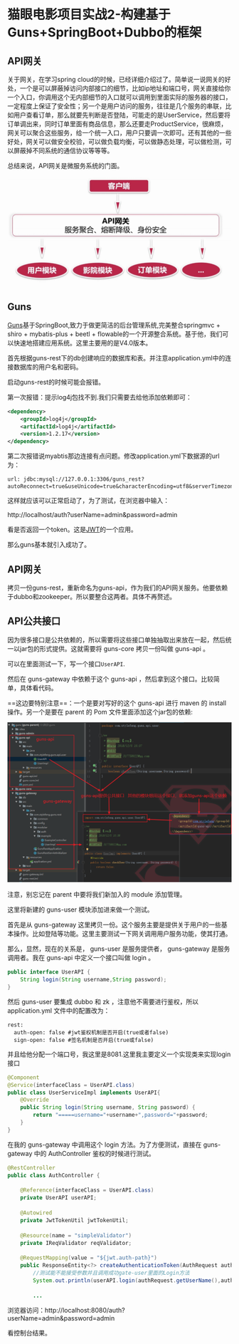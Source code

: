 # 猫眼电影项目实战2-构建基于Guns+SpringBoot+Dubbo的框架

## API网关


关于网关，在学习spring cloud的时候，已经详细介绍过了。简单说一说网关的好处，一个是可以屏蔽掉访问内部接口的细节，比如ip地址和端口号，网关直接给你一个入口，你调用这个无内部细节的入口就可以调用到里面实际的服务器的接口，一定程度上保证了安全性；另一个是用户访问的服务，往往是几个服务的串联，比如用户查看订单，那么就要先判断是否登陆，可能走的是UserService，然后要将订单调出来，同时订单里面有商品信息，那么还要走ProductService，很麻烦，网关可以聚合这些服务，给一个统一入口，用户只要调一次即可。还有其他的一些好处，网关可以做安全校验，可以做负载均衡，可以做静态处理，可以做检测，可以屏蔽掉不同系统的通信协议等等等。


总结来说，API网关是微服务系统的门面。


<div align="center">
    <img src="../../pic/maoyan/猫眼电影项目实战2-1.png" >
</div>

## Guns

[Guns](https://gitee.com/naan1993/guns/tree/v3.1/)基于SpringBoot,致力于做更简洁的后台管理系统,完美整合springmvc + shiro + mybatis-plus + beetl + flowable的一个开源整合系统。基于他，我们可以快速地搭建应用系统。这里主要用的是V4.0版本。

首先根据guns-rest下的db创建响应的数据库和表。并注意application.yml中的连接数据库的用户名和密码。

启动guns-rest的时候可能会报错。

第一次报错：提示log4j包找不到.我们只需要去给他添加依赖即可：


```xml
<dependency>
    <groupId>log4j</groupId>
    <artifactId>log4j</artifactId>
    <version>1.2.17</version>
</dependency>
```

第二次报错说myabtis那边连接有点问题。修改application.yml下数据源的url为：


```
url: jdbc:mysql://127.0.0.1:3306/guns_rest?autoReconnect=true&useUnicode=true&characterEncoding=utf8&serverTimezone=GMT%2B8
```


这样就应该可以正常启动了，为了测试，在浏览器中输入：

http://localhost/auth?userName=admin&password=admin

看是否返回一个token。这是[JWT](https://www.jianshu.com/p/576dbf44b2ae)的一个应用。

那么guns基本就引入成功了。



## API网关

拷贝一份guns-rest，重新命名为guns-api，作为我们的API网关服务。他要依赖于dubbo和zookeeper。所以要整合这两者。具体不再赘述。

## API公共接口

因为很多接口是公共依赖的，所以需要将这些接口单独抽取出来放在一起，然后统一以jar包的形式提供。这就需要将 guns-core 拷贝一份叫做 guns-api 。

可以在里面测试一下，写一个接口`UserAPI`.

然后在 guns-gateway 中依赖于这个 guns-api ，然后拿到这个接口。比较简单，具体看代码。

==这边要特别注意==：一个是要对写好的这个 guns-api 进行 maven 的 install 操作。另一个是要在 parent 的 Pom 文件里面添加这个jar包的依赖:



<div align="center">
    <img src="../../pic/maoyan/猫眼电影项目实战2-2.png" >
</div>


注意，别忘记在 parent 中要将我们新加入的 module 添加管理。

这里将新建的 guns-user 模块添加进来做一个测试。

首先是从 guns-gateway 这里拷贝一份。这个服务主要是提供关于用户的一些基本操作。比如登陆等功能。这里主要测试一下网关调用用户服务功能，使其打通。

那么，显然，现在的关系是， guns-user 是服务提供者， guns-gateway 是服务调用者。我在 guns-api 中定义一个接口叫做 login 。


```java
public interface UserAPI {
    String login(String username,String password);
}
```


然后 guns-user 要集成 dubbo 和 zk ，注意他不需要进行鉴权，所以 application.yml 文件中的配置改为：


```
rest:
  auth-open: false #jwt鉴权机制是否开启(true或者false)
  sign-open: false #签名机制是否开启(true或false)
```

并且给他分配一个端口号，我这里是8081.这里我主要定义一个实现类来实现login接口


```java
@Component
@Service(interfaceClass = UserAPI.class)
public class UserServiceImpl implements UserAPI{
    @Override
    public String login(String username, String password) {
        return "=====username="+username+",password="+password;
    }
}
```
在我的 guns-gateway 中调用这个 login 方法。为了方便测试，直接在 guns-gateway 中的 AuthController 鉴权的时候进行测试。

```java
@RestController
public class AuthController {

    @Reference(interfaceClass = UserAPI.class)
    private UserAPI userAPI;

    @Autowired
    private JwtTokenUtil jwtTokenUtil;

    @Resource(name = "simpleValidator")
    private IReqValidator reqValidator;

    @RequestMapping(value = "${jwt.auth-path}")
    public ResponseEntity<?> createAuthenticationToken(AuthRequest authRequest) {
        //测试能不能接受参数并且调用成功gate-user里面的Login方法
        System.out.println(userAPI.login(authRequest.getUserName(),authRequest.getPassword()));
        
        ...
```

浏览器访问：http://localhost:8080/auth?userName=admin&password=admin

看控制台结果。